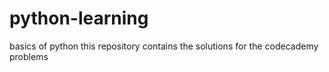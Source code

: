 # python-learning
basics of python
this repository contains the solutions for the codecademy problems
